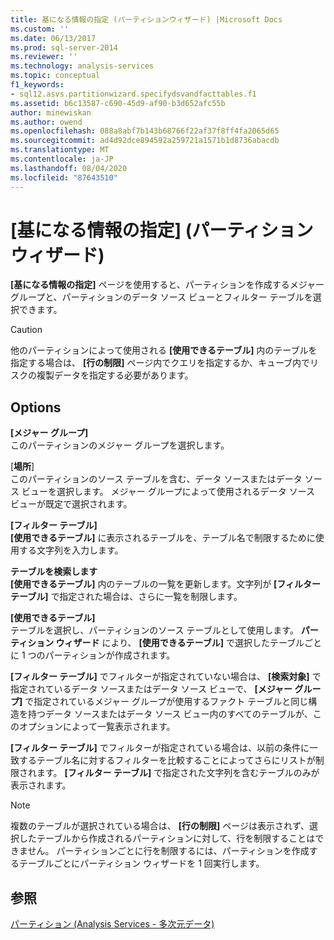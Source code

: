 ```yaml
---
title: 基になる情報の指定 (パーティションウィザード) |Microsoft Docs
ms.custom: ''
ms.date: 06/13/2017
ms.prod: sql-server-2014
ms.reviewer: ''
ms.technology: analysis-services
ms.topic: conceptual
f1_keywords:
- sql12.asvs.partitionwizard.specifydsvandfacttables.f1
ms.assetid: b6c13587-c690-45d9-af90-b3d652afc55b
author: minewiskan
ms.author: owend
ms.openlocfilehash: 088a8abf7b143b68766f22af37f8ff4fa2065d65
ms.sourcegitcommit: ad4d92dce894592a259721a1571b1d8736abacdb
ms.translationtype: MT
ms.contentlocale: ja-JP
ms.lasthandoff: 08/04/2020
ms.locfileid: "87643510"
---
```

# <a name="specify-source-information-partition-wizard"></a>[基になる情報の指定] (パーティション ウィザード)
  **[基になる情報の指定]** ページを使用すると、パーティションを作成するメジャー グループと、パーティションのデータ ソース ビューとフィルター テーブルを選択できます。  
  
> [!CAUTION]  
>   他のパーティションによって使用される **[使用できるテーブル]** 内のテーブルを指定する場合は、 **[行の制限]** ページ内でクエリを指定するか、キューブ内でリスクの複製データを指定する必要があります。  
  
## <a name="options"></a>Options  
 **[メジャー グループ]**  
 このパーティションのメジャー グループを選択します。  
  
 [**場所**]  
 このパーティションのソース テーブルを含む、データ ソースまたはデータ ソース ビューを選択します。 メジャー グループによって使用されるデータ ソース ビューが既定で選択されます。  
  
 **[フィルター テーブル]**  
 **[使用できるテーブル]** に表示されるテーブルを、テーブル名で制限するために使用する文字列を入力します。  
  
 **テーブルを検索します**  
 **[使用できるテーブル]** 内のテーブルの一覧を更新します。文字列が **[フィルター テーブル]** で指定された場合は、さらに一覧を制限します。  
  
 **[使用できるテーブル]**  
 テーブルを選択し、パーティションのソース テーブルとして使用します。 **パーティション ウィザード** により、 **[使用できるテーブル]** で選択したテーブルごとに 1 つのパーティションが作成されます。  
  
 **[フィルター テーブル]** でフィルターが指定されていない場合は、 **[検索対象]** で指定されているデータ ソースまたはデータ ソース ビューで、 **[メジャー グループ]** で指定されているメジャー グループが使用するファクト テーブルと同じ構造を持つデータ ソースまたはデータ ソース ビュー内のすべてのテーブルが、このオプションによって一覧表示されます。  
  
 **[フィルター テーブル]** でフィルターが指定されている場合は、以前の条件に一致するテーブル名に対するフィルターを比較することによってさらにリストが制限されます。 **[フィルター テーブル]** で指定された文字列を含むテーブルのみが表示されます。  
  
> [!NOTE]  
>  複数のテーブルが選択されている場合は、 **[行の制限]** ページは表示されず、選択したテーブルから作成されるパーティションに対して、行を制限することはできません。 パーティションごとに行を制限するには、パーティションを作成するテーブルごとにパーティション ウィザードを 1 回実行します。  
  
## <a name="see-also"></a>参照  
 [パーティション (Analysis Services - 多次元データ)](multidimensional-models-olap-logical-cube-objects/partitions-analysis-services-multidimensional-data.md)  
  
  
